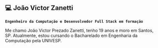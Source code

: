 ## 💻 João Victor Zanetti

**`Engenheiro da Computação e Desenvolvedor Full Stack em formação`**

Me chamo João Victor Prezado Zanetti, tenho 19 anos e moro em Santos, SP. Atualmente, estou cursando o Bacharelado em Engenharia da Computação pela UNIVESP.
